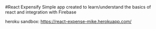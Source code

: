 #React Expensify
Simple app created to learn/understand the basics of react and integration with Firebase


heroku sandbox: https://react-expense-mike.herokuapp.com/
